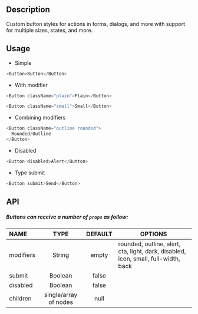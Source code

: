 
## Description

Custom button styles for actions in forms, dialogs, and more with support for multiple sizes, states, and more.

## Usage

* Simple

```js
<Button>Button</Button>
```

* With modifier

```js
<Button className="plain">Plain</Button>

<Button className="small">Small</Button>
```

* Combining modifiers

```js
<Button className="outline rounded">
  Rounded/Outline
</Button>
```

* Disabled

```js
<Button disabled>Alert</Button>
```

* Type submit

```js
<Button submit>Send</Button>
```

## API

##### Buttons can receive a number of `props` as follow:


| NAME   | TYPE | DEFAULT | OPTIONS |
| :---  | :---:  | :---: | ------- |
| modifiers | String | empty | rounded, outline, alert, cta, light, dark, disabled, icon, small, full-width, back |
| submit | Boolean | false | 
| disabled | Boolean | false | 
| children | single/array of nodes | null | 

